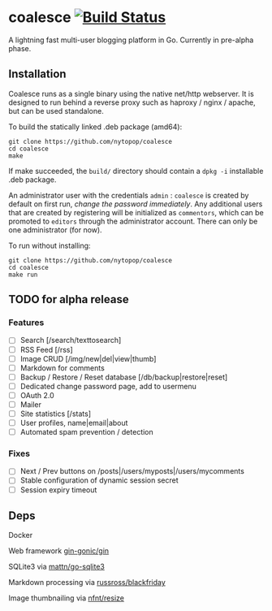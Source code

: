 # coalesce [![Build Status](https://travis-ci.org/nytopop/coalesce.svg?branch=master)](https://travis-ci.org/nytopop/coalesce)

A lightning fast multi-user blogging platform in Go. Currently in pre-alpha phase.

## Installation

Coalesce runs as a single binary using the native net/http webserver. It is designed to run behind a reverse proxy such as haproxy / nginx / apache, but can be used standalone.

To build the statically linked .deb package (amd64):

    git clone https://github.com/nytopop/coalesce
    cd coalesce
    make

If make succeeded, the `build/` directory should contain a `dpkg -i` installable .deb package.

An administrator user with the credentials `admin` : `coalesce` is created by default on first run, *change the password immediately*. Any additional users that are created by registering will be initialized as `commentors`, which can be promoted to `editors` through the administrator account. There can only be one administrator (for now).

To run without installing:

    git clone https://github.com/nytopop/coalesce
    cd coalesce
    make run

## TODO for alpha release

### Features
- [ ] Search   [/search/texttosearch]
- [ ] RSS Feed [/rss]
- [ ] Image CRUD [/img/new|del|view|thumb]
- [ ] Markdown for comments
- [ ] Backup / Restore / Reset database [/db/backup|restore|reset]
- [ ] Dedicated change password page, add to usermenu
- [ ] OAuth 2.0
- [ ] Mailer
- [ ] Site statistics [/stats]
- [ ] User profiles, name|email|about
- [ ] Automated spam prevention / detection

### Fixes
- [ ] Next / Prev buttons on /posts|/users/myposts|/users/mycomments
- [ ] Stable configuration of dynamic session secret
- [ ] Session expiry timeout

## Deps

Docker

Web framework [gin-gonic/gin](https://github.com/gin-gonic/gin)

SQLite3 via [mattn/go-sqlite3](https://github.com/mattn/go-sqlite3)

Markdown processing via [russross/blackfriday](https://github.com/russross/blackfriday)

Image thumbnailing via [nfnt/resize](https://github.com/nfnt/resize)
